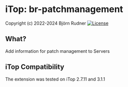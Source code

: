 # iTop: br-patchmanagement

Copyright (c) 2022-2024 Björn Rudner
[![License](https://img.shields.io/github/license/rudnerbjoern/iTop-br-patchmanagement)](https://github.com/rudnerbjoern/iTop-br-patchmanagement/blob/main/LICENSE)

## What?

Add information for patch management to Servers

## iTop Compatibility

The extension was tested on iTop 2.7.11 and 3.1.1

